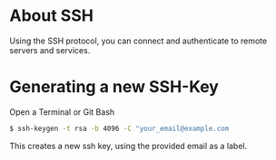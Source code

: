 # About SSH
Using the SSH protocol, you can connect and authenticate to remote servers and services.

# Generating a new SSH-Key

Open a Terminal or Git Bash

```sh
$ ssh-keygen -t rsa -b 4096 -C "your_email@example.com
```

This creates a new ssh key, using the provided email as a label.

